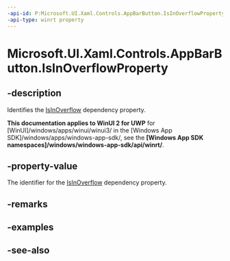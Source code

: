 ```yaml
---
-api-id: P:Microsoft.UI.Xaml.Controls.AppBarButton.IsInOverflowProperty
-api-type: winrt property
---
```


<!-- Property syntax
public Windows.UI.Xaml.DependencyProperty IsInOverflowProperty { get; }
-->

# Microsoft.UI.Xaml.Controls.AppBarButton.IsInOverflowProperty

## -description
Identifies the [IsInOverflow](appbarbutton_isinoverflow.md) dependency property.

**This documentation applies to WinUI 2 for UWP** for [WinUI]/windows/apps/winui/winui3/ in the [Windows App SDK]/windows/apps/windows-app-sdk/, see the **[Windows App SDK namespaces]/windows/windows-app-sdk/api/winrt/**.

## -property-value
The identifier for the [IsInOverflow](appbarbutton_isinoverflow.md) dependency property.

## -remarks

## -examples

## -see-also
